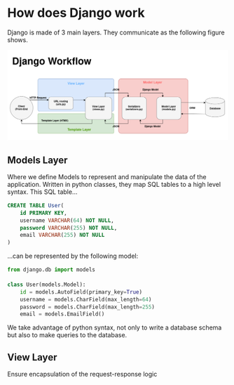 # How does Django work

Django is made of 3 main layers. They communicate as the following figure shows.

![Django Workflow](image-1.png)

## Models Layer
 
Where we define Models to represent and manipulate the data of the application. Written in python classes, they map SQL tables to a high level syntax. This SQL table...

```SQL
CREATE TABLE User(
	id PRIMARY KEY,
	username VARCHAR(64) NOT NULL,
	password VARCHAR(255) NOT NULL,
	email VARCHAR(255) NOT NULL
) 
```
...can be represented by the following model:

```python
from django.db import models

class User(models.Model):
	id = models.AutoField(primary_key=True)
    username = models.CharField(max_length=64)
    password = models.CharField(max_length=255)
    email = models.EmailField()
```

We take advantage of python syntax, not only to write a database schema but also to make queries to the database.

## View Layer

Ensure encapsulation of the request-response logic

